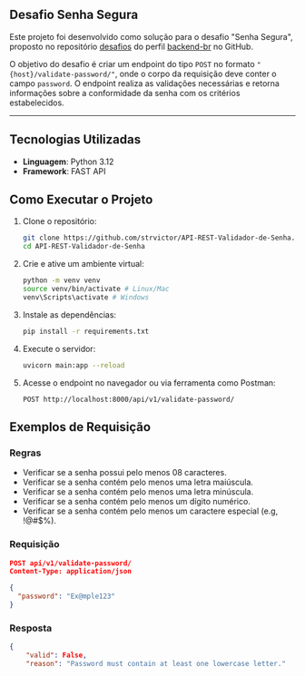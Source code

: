 ## Desafio Senha Segura

Este projeto foi desenvolvido como solução para o desafio "Senha Segura", proposto no repositório [desafios](https://github.com/backend-br/desafios/tree/master) do perfil [backend-br](https://github.com/backend-br) no GitHub.

O objetivo do desafio é criar um endpoint do tipo `POST` no formato `"{host}/validate-password/"`, onde o corpo da requisição deve conter o campo `password`. O endpoint realiza as validações necessárias e retorna informações sobre a conformidade da senha com os critérios estabelecidos.
<hr>


## Tecnologias Utilizadas

- **Linguagem**: Python 3.12
- **Framework**: FAST API

## Como Executar o Projeto

1. Clone o repositório:
    ```bash
    git clone https://github.com/strvictor/API-REST-Validador-de-Senha.git
    cd API-REST-Validador-de-Senha
    ```

2. Crie e ative um ambiente virtual:
    ```bash
    python -m venv venv
    source venv/bin/activate # Linux/Mac
    venv\Scripts\activate # Windows
    ```

3. Instale as dependências:
    ```bash
    pip install -r requirements.txt
    ```

4. Execute o servidor:
    ```bash
    uvicorn main:app --reload

    ```

5. Acesse o endpoint no navegador ou via ferramenta como Postman:
    ```
    POST http://localhost:8000/api/v1/validate-password/
    ```

## Exemplos de Requisição

### Regras

- Verificar se a senha possui pelo menos 08 caracteres.
- Verificar se a senha contém pelo menos uma letra maiúscula.
- Verificar se a senha contém pelo menos uma letra minúscula.
- Verificar se a senha contém pelo menos um dígito numérico.
- Verificar se a senha contém pelo menos um caractere especial (e.g, !@#$%).

### Requisição
```json
POST api/v1/validate-password/
Content-Type: application/json

{
  "password": "Ex@mple123"
}
```

### Resposta
```json
{
	"valid": False,
	"reason": "Password must contain at least one lowercase letter."

```